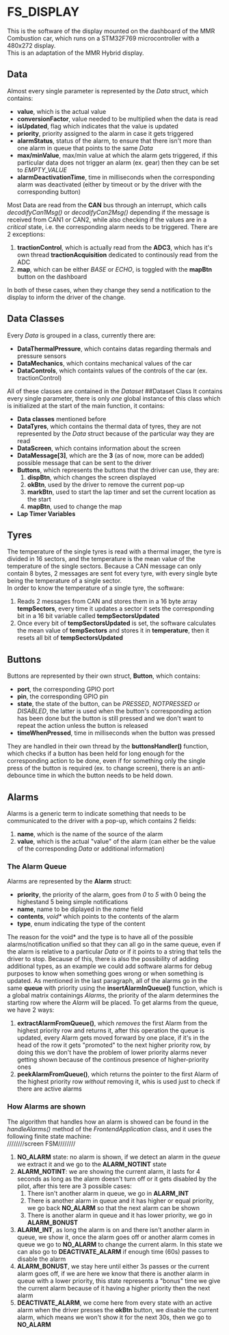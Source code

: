 # FS_DISPLAY
This is the software of the display mounted on the dashboard of the MMR Combustion car, which runs on a STM32F769 microcontroller with a 480x272 display.  
This is an adaptation of the MMR Hybrid display.    
## Data  
Almost every single parameter is represented by the _Data_ struct, which contains:
 * **value**, which is the actual value
 *  **conversionFactor**, value needed to be multiplied when the data is read
 *  **isUpdated**, flag which indicates that the value is updated
 *  **priority**, priority assigned to the alarm in case it gets triggered
 *  **alarmStatus**, status of the alarm, to ensure that there isn't more than one alarm in queue that points to the same _Data_
 *  **max/minValue**, max/min value at which the alarm gets triggered, if this particular data does not trigger an alarm (ex. gear) then they can be set to _EMPTY_VALUE_
 *  **alarmDeactivationTime**, time in milliseconds when the corresponding alarm was deactivated (either by timeout or by the driver with the corresponding button)  

Most Data are read from the **CAN** bus through an interrupt, which calls _decodifyCan1Msg()_ or _decodifyCan2Msg()_ depending if the message is received from CAN1 or CAN2, while also checking if the values are in a _critical_ state, i.e. the corresponding alarm needs to be triggered.
There are 2 exceptions: 
 1. **tractionControl**, which is actually read from the **ADC3**, which has it's own thread **tractionAcquisition** dedicated to continously read from the ADC
 2. **map**, which can be either _BASE_ or _ECHO_, is toggled with the **mapBtn** button on the dashboard  
   
In both of these cases, when they change they send a notification to the display to inform the driver of the change.  

## Data Classes
Every _Data_ is grouped in a class, currently there are:
 * **DataThermalPressure**, which contains datas regarding thermals and pressure sensors
 * **DataMechanics**, which contains mechanical values of the car
 * **DataControls**, which containts values of the controls of the car (ex. tractionControl)

All of these classes are contained in the _Dataset_
##Dataset Class
It contains every single parameter, there is only _one_ global instance of this class which is initialized at the start of the main function, it contains:
* **Data classes** mentioned before
* **DataTyres**, which contains the thermal data of tyres, they are not represented by the _Data_ struct because of the particular way they are read
* **DataScreen**, which contains information about the screen
* **DataMessage[3]**, which are the **3** (as of now, more can be added) possible message that can be sent to the driver 
* **Buttons**, which represents the buttons that the driver can use, they are:
  1. **dispBtn**, which changes the screen displayed
  2. **okBtn**, used by the driver to remove the current pop-up
  3. **markBtn**, used to start the lap timer and set the current location as the start
  4. **mapBtn**, used to change the map
* **Lap Timer Variables**

## Tyres

The temperature of the single tyres is read with a thermal imager, the tyre is divided in 16 sectors, and the temperature is the mean value of the temperature of the single sectors. Because a CAN message can only contain 8 bytes, 2 messages are sent fot every tyre, with every single byte being the temperature of a single sector.  
In order to know the temperature of a single tyre, the software:
1. Reads 2 messages from CAN and stores them in a 16 byte array **tempSectors**, every time it updates a sector it sets the corresponding bit in a 16 bit variable called **tempSectorsUpdated**
2. Once every bit of **tempSectorsUpdated** is set, the software calculates the mean value of **tempSectors** and stores it in **temperature**, then it resets all bit of **tempSectorsUpdated**

## Buttons
Buttons are represented by their own struct, **Button**, which contains:
* **port**, the corresponding GPIO port
* **pin**, the corresponding GPIO pin
* **state**, the state of the button, can be _PRESSED_, _NOTPRESSED_ or _DISABLED_, the latter is used when the button's corresponding action has been done but the button is still pressed and we don't want to repeat the action unless the button is released
* **timeWhenPressed**, time in milliseconds when the button was pressed

They are handled in their own thread by the **buttonsHandler()** function, which checks if a button has been held for long enough for the corresponding action to be done, even if for something only the single press of the button is required (ex. to change screen), there is an anti-debounce time in which the button needs to be held down.

## Alarms
Alarms is a generic term to indicate something that needs to be communicated to the driver with a pop-up, which contains 2 fields:
 1. **name**, which is the name of the source of the alarm
 2. **value**, which is the actual "value" of the alarm (can either be the value of the corresponding _Data_ or additional information) 

### The Alarm Queue

Alarms are represented by the **Alarm** struct:
 * **priority**, the priority of the alarm, goes from _0_ to _5_ with 0 being the highestand 5 being  simple notifications
 * **name**, name to be diplayed in the _name_ field
 * **contents**, _void*_ which points to the contents of the alarm
 * **type**, enum indicating the type of the content

The reason for the void* and the type is to have all of the possible alarms/notification unified so that they can all go in the same queue, even if the alarm is relative to a particular _Data_ or if it points to a string that tells the driver to stop. Because of this, there is also the possibility of adding additional types, as an example we could add software alarms for debug purposes to know when something goes wrong or when something is updated.
As mentioned in the last paragraph, all of the alarms go in the same **queue** with priority using the **insertAlarmInQueue()** function, which is a global matrix containings _Alarms_, the priority of the alarm determines the starting row where the _Alarm_ will be placed. To get alarms from the queue, we have 2 ways:
1. **extractAlarmFromQueue()**, which _removes_ the first Alarm from the highest priority row and returns it, after this operation the queue is updated, every Alarm gets moved forward by one place, if it's in the head of the row it gets "promoted" to the next higher priority row, by doing this we don't have the problem of lower priority alarms never getting shown because of the continous presence of higher-priority ones
2. **peekAlarmFromQueue()**, which returns the pointer to the first Alarm of the highest priority row _without_ removing it, whis is used just to check if there are active alarms

### How Alarms are shown

The algorithm that handles how an alarm is showed can be found in the _handleAlarms()_ method of the _FrontendApplication_ class, and it uses the following finite state machine:  
////////screen FSM////////  

1. **NO_ALARM** state: no alarm is shown, if we detect an alarm in the _queue_ we extract it and we go to the **ALARM_NOTINT** state
2. **ALARM_NOTINT**: we are showing the current alarm, it lasts for 4 seconds as long as the alarm doesn't turn off or it gets disabled by the pilot, after this tere are 3 possible cases:
   1. There isn't another alarm in queue, we go in **ALARM_INT**
   2. There is another alarm in queue and it has higher or equal priority, we go back **NO_ALARM** so that the next alarm can be shown
   3.  There is another alarm in queue and it has lower priority, we go in **ALARM_BONUST**
3. **ALARM_INT**, as long the alarm is on and there isn't another alarm in queue, we show it, once the alarm goes off or another alarm comes in queue we go to **NO_ALARM** to change the current alarm. In this state we can also go to **DEACTIVATE_ALARM** if enough time (60s) passes to disable the alarm
4. **ALARM_BONUST**, we stay here until either 3s passes or the current alarm goes off, if we are here we know that there is another alarm in queue with a lower priority, this state represents a "bonus" time we give the current alarm because of it having a higher priority then the next alarm
5. **DEACTIVATE_ALARM**, we come here from every state with an active alarm when the driver presses the **okBtn** button, we disable the current alarm, which means we won't show it for the next 30s, then we go to **NO_ALARM**